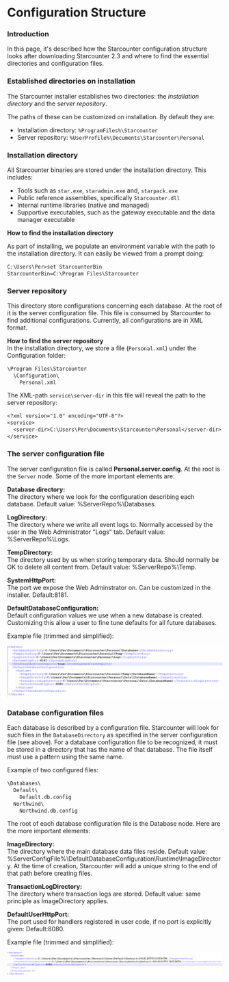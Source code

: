 # Configuration Structure

### Introduction

In this page, it's described how the Starcounter configuration structure looks after downloading Starcounter 2.3 and where to find the essential directories and configuration files.

### Established directories on installation

The Starcounter installer establishes two directories: the _installation directory_ and the _server repository_.

The paths of these can be customized on installation. By default they are:

* Installation directory: `%ProgramFiles%\Starcounter`
* Server repository: `%UserProfile%\Documents\Starcounter\Personal`

### Installation directory

All Starcounter binaries are stored under the installation directory. This includes:

* Tools such as `star.exe`, `staradmin.exe` and, `starpack.exe`
* Public reference assemblies, specifically `Starcounter.dll`
* Internal runtime libraries \(native and managed\)
* Supportive executables, such as the gateway executable and the data manager executable

**How to find the installation directory**

As part of installing, we populate an environment variable with the path to the installation directory. It can easily be viewed from a prompt doing:

```
C:\Users\Per>set StarcounterBin
StarcounterBin=C:\Program Files\Starcounter
```

### Server repository

This directory store configurations concerning each database. At the root of it is the server configuration file. This file is consumed by Starcounter to find additional configurations. Currently, all configurations are in XML format.

**How to find the server repository**  
In the installation directory, we store a file \(`Personal.xml`\) under the Configuration folder:

```
\Program Files\Starcounter
  \Configuration\
    Personal.xml
```

The XML-path `service\server-dir` in this file will reveal the path to the server repository:

```
<?xml version="1.0" encoding="UTF-8"?>
<service>
  <server-dir>C:\Users\Per\Documents\Starcounter\Personal</server-dir>
</service>
```

### The server configuration file

The server configuration file is called **Personal.server.config**. At the root is the `Server` node. Some of the more important elements are:

**Database directory:**  
The directory where we look for the configuration describing each database. Default value: %ServerRepo%\Databases.

**LogDirectory:**  
The directory where we write all event logs to. Normally accessed by the user in the Web Administrator "Logs" tab. Default value: %ServerRepo%\Logs.

**TempDirectory:**  
The directory used by us when storing temporary data. Should normally be OK to delete all content from. Default value: %ServerRepo%\Temp.

**SystemHttpPort:**  
The port we expose the Web Adminstrator on. Can be customized in the installer. Default:8181.

**DefaultDatabaseConfiguration:**  
Default configuration values we use when a new database is created. Customizing this allow a user to fine tune defaults for all future databases.

Example file \(trimmed and simplified\):



![](../../.gitbook/assets/c326dc5e-c38e-11e6-8fd6-c095de9c6229-1024x246.png)



### Database configuration files

Each database is described by a configuration file. Starcounter will look for such files in the `DatabaseDirectory` as specified in the server configuration file \(see above\). For a database configuration file to be recognized, it must be stored in a directory that has the name of that database. The file itself must use a pattern using the same name.

Example of two configured files:

```
\Databases\
  Default\
    Default.db.config
  Northwind\
    Northwind.db.config
```

The root of each database configuration file is the Database node. Here are the more important elements:

**ImageDirectory:**  
The directory where the main database data files reside. Default value: %ServerConfigFile%\DefaultDatabaseConfiguration\Runtime\ImageDirectory. At the time of creation, Starcounter will add a unique string to the end of that path before creating files.

**TransactionLogDirectory:**  
The directory where transaction logs are stored. Default value: same principle as ImageDirectory applies.

**DefaultUserHttpPort:**  
The port used for handlers registered in user code, if no port is explicitly given: Default:8080.

Example file \(trimmed and simplified\):



![](../../.gitbook/assets/0ea702a6-c391-11e6-9949-cd3876f30acb-1024x117%20%281%29.png)



